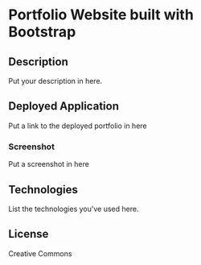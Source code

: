 # Portfolio Website built with Bootstrap

## Description

Put your description in here.

## Deployed Application

Put a link to the deployed portfolio in here

### Screenshot

Put a screenshot in here

## Technologies

List the technologies you've used here.

## License

Creative Commons
